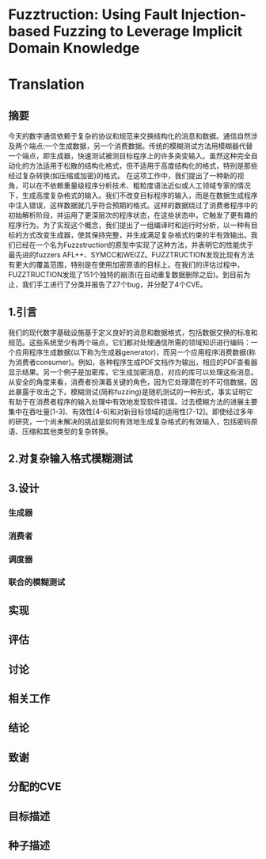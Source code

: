 # Fuzztruction: Using Fault Injection-based Fuzzing to Leverage Implicit Domain Knowledge

# Translation
## 摘要
今天的数字通信依赖于复杂的协议和规范来交换结构化的消息和数据。通信自然涉及两个端点:一个生成数据，另一个消费数据。传统的模糊测试方法用模糊器代替一个端点，即生成器，快速测试被测目标程序上的许多突变输入。虽然这种完全自动化的方法适用于松散的结构化格式，但不适用于高度结构化的格式，特别是那些经过复杂转换(如压缩或加密)的格式。
在这项工作中，我们提出了一种新的视角，可以在不依赖重量级程序分析技术、粗粒度语法近似或人工领域专家的情况下，生成高度复杂格式的输入。我们不改变目标程序的输入，而是在数据生成程序中注入错误，这样数据就几乎符合预期的格式。这样的数据绕过了消费者程序中的初始解析阶段，并运用了更深层次的程序状态，在这些状态中，它触发了更有趣的程序行为。为了实现这个概念，我们提出了一组编译时和运行时分析，以一种有目标的方式改变生成器，使其保持完整，并生成满足复杂格式约束的半有效输出。我们已经在一个名为Fuzzstruction的原型中实现了这种方法，并表明它的性能优于最先进的fuzzers AFL++、SYMCC和WEIZZ。FUZZTRUCTION发现比现有方法有更大的覆盖范围，特别是在使用加密原语的目标上。在我们的评估过程中，FUZZTRUCTION发现了151个独特的崩溃(在自动重复数据删除之后)。到目前为止，我们手工进行了分类并报告了27个bug，并分配了4个CVE。
## 1.引言
我们的现代数字基础设施基于定义良好的消息和数据格式，包括数据交换的标准和规范。这些系统至少有两个端点，它们都对处理通信所需的领域知识进行编码：一个应用程序生成数据(以下称为生成器generator)，而另一个应用程序消费数据(称为消费者consumer)。例如，各种程序生成PDF文档作为输出，相应的PDF查看器显示结果。另一个例子是加密库，它生成加密消息，对应的库可以处理这些消息。从安全的角度来看，消费者扮演着关键的角色，因为它处理潜在的不可信数据，因此暴露于攻击之下。模糊测试(简称fuzzing)是随机测试的一种形式，事实证明它有助于在消费者程序的输入处理中有效地发现软件错误。过去模糊方法的进展主要集中在吞吐量[1-3]、有效性[4-6]和对新目标领域的适用性[7-12]。即使经过多年的研究，一个尚未解决的挑战是如何有效地生成复杂格式的有效输入，包括密码原语、压缩和其他类型的复杂转换。

## 2.对复杂输入格式模糊测试
## 3.设计
### 生成器
### 消费者
### 调度器
### 联合的模糊测试
## 实现
## 评估
## 讨论
## 相关工作
## 结论
## 致谢
## 分配的CVE
## 目标描述
## 种子描述